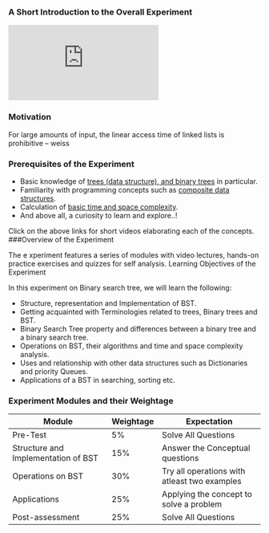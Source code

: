 
### A Short Introduction to the Overall Experiment

<iframe src="https://www.youtube.com/embed/lH-lGR8VdSo" frameborder="0" allow="autoplay; encrypted-media" allowfullscreen></iframe>

### Motivation
For large amounts of input, the linear access time of linked lists is prohibitive – weiss
### Prerequisites of the Experiment


  -  Basic knowledge of [trees (data structure), and binary trees](10.4.12.203/bst/artefacts/build/code/static/videos/BinaryTree.mp4) in particular.
  -  Familiarity with programming concepts such as [composite data structures](10.4.12.203/bst/artefacts/build/code/static/videos/Pointers%20and%20Structs.mp4).
  -  Calculation of [basic time and space complexity](10.4.12.203/bst/artefacts/build/code/static/videos/Complexity.mp4).
  - And above all, a curiosity to learn and explore..!

Click on the above links for short videos elaborating each of the concepts.
###Overview of the Experiment

The e xperiment features a series of modules with video lectures, hands-on practice exercises and quizzes for self analysis.
Learning Objectives of the Experiment

In this experiment on Binary search tree, we will learn the following:

   - Structure, representation and Implementation of BST.
   - Getting acquainted with Terminologies related to trees, Binary trees and BST.
   - Binary Search Tree property and differences between a binary tree and a binary search tree.
   - Operations on BST, their algorithms and time and space complexity analysis.
   - Uses and relationship with other data structures such as Dictionaries and priority Queues.
   - Applications of a BST in searching, sorting etc.

### Experiment Modules and their Weightage
|Module 	|Weightage 	|Expectation|
|--------------|-----------------|----------|
|Pre-Test 	|5% 	|Solve All Questions|
|Structure and Implementation of BST 	|15% 	|Answer the Conceptual questions|
|Operations on BST 	|30% 	|Try all operations with atleast two examples|
|Applications 	|25% 	|Applying the concept to solve a problem|
|Post-assessment 	|25% 	|Solve All Questions|
